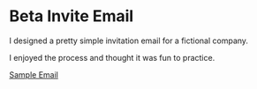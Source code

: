 # Beta Invite Email

I designed a pretty simple invitation email for a fictional company. 

I enjoyed the process and thought it was fun to practice. 

[Sample Email](https://github.com/jeneesmith1/invite-email-sample/blob/master/beta_email.png?raw=true)